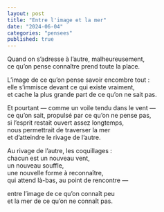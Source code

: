 ```yaml
---
layout: post
title: "Entre l'image et la mer"
date: "2024-06-04"
categories: "pensees"
published: true
---
```


Quand on s’adresse à l’autre, malheureusement,  
ce qu’on pense connaître prend toute la place.  

L’image de ce qu’on pense savoir encombre tout :  
elle s’immisce devant ce qui existe vraiment,  
et cache la plus grande part de ce qu’on ne sait pas.  

Et pourtant — comme un voile tendu dans le vent —  
ce qu’on sait, propulsé par ce qu’on ne pense pas,  
si l’esprit restait ouvert assez longtemps,  
nous permettrait de traverser la mer  
et d’atteindre le rivage de l’autre.  

Au rivage de l’autre, les coquillages :  
chacun est un nouveau vent,  
un nouveau souffle,  
une nouvelle forme à reconnaître,  
qui attend là-bas, au point de rencontre —  

entre l’image de ce qu’on connaît peu  
et la mer de ce qu’on ne connaît pas.  
